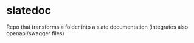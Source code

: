 # slatedoc
Repo that transforms a folder into a slate documentation (integrates also openapi/swagger files)

